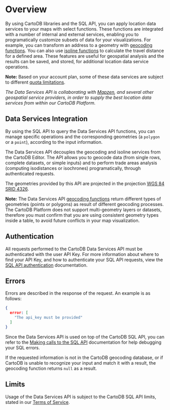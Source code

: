 # Overview

By using CartoDB libraries and the SQL API, you can apply location data services to your maps with select functions. These functions are integrated with a number of internal and external services, enabling you to programatically customize subsets of data for your visualizations. For example, you can transform an address to a geometry with [geocoding functions](http://docs.cartodb.com/cartodb-platform/dataservices-api/geocoding-functions/#geocoding-functions). You can also use [isoline functions](http://docs.cartodb.com/cartodb-platform/dataservices-api/isoline-functions/#isoline-functions) to calculate the travel distance for a defined area. These features are useful for geospatial analysis and the results can be saved, and stored, for additional location data service operations.

**Note:** Based on your account plan, some of these data services are subject to different [quota limitations](http://docs.cartodb.com/cartodb-platform/dataservices-api/quota-information/#quota-information).

_The Data Services API is collaborating with [Mapzen](https://mapzen.com/), and several other geospatial service providers, in order to supply the best location data services from within our CartoDB Platform._

## Data Services Integration

By using the SQL API to query the Data Services API functions, you can manage specific operations and the corresponding geometries (a `polygon` or a `point`), according to the input information.

The Data Services API decouples the geocoding and isoline services from the CartoDB Editor. The API allows you to geocode data (from single rows, complete datasets, or simple inputs) and to perform trade areas analysis (computing isodistances or isochrones) programatically, through authenticated requests.

The geometries provided by this API are projected in the projection [WGS 84 SRID 4326](http://spatialreference.org/ref/epsg/wgs-84/).

**Note:** The Data Services API [geocoding functions](http://docs.cartodb.com/cartodb-platform/dataservices-api/geocoding-functions/#geocoding-functions) return different types of geometries (points or polygons) as result of different geocoding processes. The CartoDB Platform does not support multi-geometry layers or datasets, therefore you must confirm that you are using consistent geometry types inside a table, to avoid future conflicts in your map visualization.

## Authentication

All requests performed to the CartoDB Data Services API must be authenticated with the user API Key. For more information about where to find your API Key, and how to authenticate your SQL API requests, view the [SQL API authentication](/cartodb-platform/sql-api/authentication/) documentation.

## Errors

Errors are described in the response of the request. An example is as follows:

```json
{
  error: [
    "The api_key must be provided"
  ]
}
```

Since the Data Services API is used on top of the CartoDB SQL API, you can refer to the [Making calls to the SQL API](/cartodb-platform/sql-api/making-calls/) documentation for help debugging your SQL errors.

If the requested information is not in the CartoDB geocoding database, or if CartoDB is unable to recognize your input and match it with a result, the geocoding function returns `null` as a result.

## Limits

Usage of the Data Services API is subject to the CartoDB SQL API limits, stated in our [Terms of Service](https://cartodb.com/terms/#excessive).
